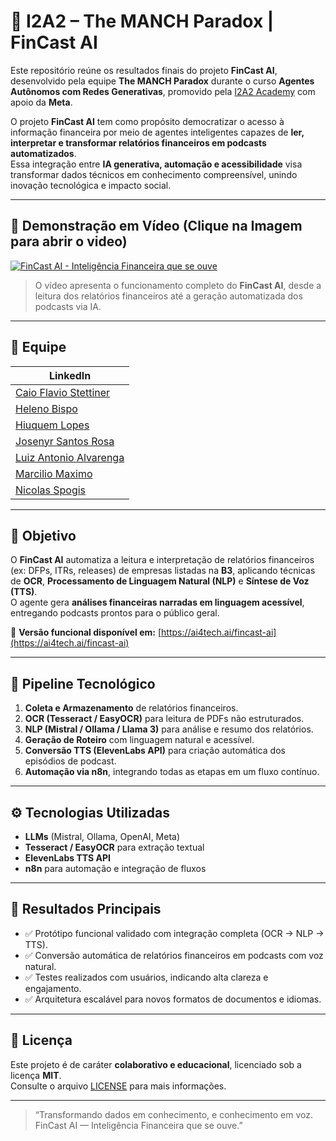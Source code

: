 # 🤖 I2A2 – The MANCH Paradox | FinCast AI

Este repositório reúne os resultados finais do projeto **FinCast AI**, desenvolvido pela equipe **The MANCH Paradox** durante o curso **Agentes Autônomos com Redes Generativas**, promovido pela [I2A2 Academy](https://i2a2.academy) com apoio da **Meta**.

O projeto **FinCast AI** tem como propósito democratizar o acesso à informação financeira por meio de agentes inteligentes capazes de **ler, interpretar e transformar relatórios financeiros em podcasts automatizados**.  
Essa integração entre **IA generativa, automação e acessibilidade** visa transformar dados técnicos em conhecimento compreensível, unindo inovação tecnológica e impacto social.

---

## 🎥 Demonstração em Vídeo (Clique na Imagem para abrir o video)

[![FinCast AI - Inteligência Financeira que se ouve](https://img.youtube.com/vi/09v2zG_U7aY/maxresdefault.jpg)](https://youtu.be/09v2zG_U7aY)

> O vídeo apresenta o funcionamento completo do **FinCast AI**, desde a leitura dos relatórios financeiros até a geração automatizada dos podcasts via IA.


---

## 👥 Equipe

| LinkedIn                                                                          |
|------------------------------------------------------------------------------------------|
| [Caio Flavio Stettiner](https://www.linkedin.com/in/caio-flavio-stettiner-ph-d-b1a2359/) 
| [Heleno Bispo](https://www.linkedin.com/in/heleno-bispo/)                                
| [Hiuquem Lopes](https://www.linkedin.com/in/hiuquem-lopes/)                              
| [Josenyr Santos Rosa](https://www.linkedin.com/in/josenyr-santos-869b21339/)             
| [Luiz Antonio Alvarenga](https://www.linkedin.com/in/luiz-antonio-alvarenga-07a804b4/)   
| [Marcilio Maximo](https://www.linkedin.com/in/marcilio-maximo-2841a651/)                 
| [Nicolas Spogis](https://www.linkedin.com/in/spogis/)                                    

---

## 🧠 Objetivo

O **FinCast AI** automatiza a leitura e interpretação de relatórios financeiros (ex: DFPs, ITRs, releases) de empresas listadas na **B3**, aplicando técnicas de **OCR**, **Processamento de Linguagem Natural (NLP)** e **Síntese de Voz (TTS)**.  
O agente gera **análises financeiras narradas em linguagem acessível**, entregando podcasts prontos para o público geral.

🔗 **Versão funcional disponível em:** [https://ai4tech.ai/fincast-ai](https://ai4tech.ai/fincast-ai)

---

## 🧩 Pipeline Tecnológico

1. **Coleta e Armazenamento** de relatórios financeiros.  
2. **OCR (Tesseract / EasyOCR)** para leitura de PDFs não estruturados.  
3. **NLP (Mistral / Ollama / Llama 3)** para análise e resumo dos relatórios.  
4. **Geração de Roteiro** com linguagem natural e acessível.  
5. **Conversão TTS (ElevenLabs API)** para criação automática dos episódios de podcast.  
6. **Automação via n8n**, integrando todas as etapas em um fluxo contínuo.

---

## ⚙️ Tecnologias Utilizadas

- **LLMs** (Mistral, Ollama, OpenAI, Meta)
- **Tesseract / EasyOCR** para extração textual
- **ElevenLabs TTS API**
- **n8n** para automação e integração de fluxos

---

## 🚀 Resultados Principais

- ✅ Protótipo funcional validado com integração completa (OCR → NLP → TTS).  
- ✅ Conversão automática de relatórios financeiros em podcasts com voz natural.  
- ✅ Testes realizados com usuários, indicando alta clareza e engajamento.  
- ✅ Arquitetura escalável para novos formatos de documentos e idiomas.

---

## 📜 Licença

Este projeto é de caráter **colaborativo e educacional**, licenciado sob a licença **MIT**.  
Consulte o arquivo [LICENSE](./LICENSE.txt) para mais informações.

---

> “Transformando dados em conhecimento, e conhecimento em voz.  
> FinCast AI — Inteligência Financeira que se ouve.”

